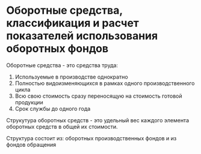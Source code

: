 # Оборотные средства, классификация и расчет показателей использования оборотных фондов

Оборотные средства - это средства труда:
1. Используемые в производстве однократно
2. Полностью видоизменяющихся в рамках одного производственного цикла
3. Всю свою стоимость сразу переносящую на стоимость готовой продукции
4. Срок службы до одного года

Струкутура оборотных средств - это удельный вес каждого элемента оборотных средств в общей их стоимости.

Структура состоит из: оборотных производственных фондов и из фондов обращения

